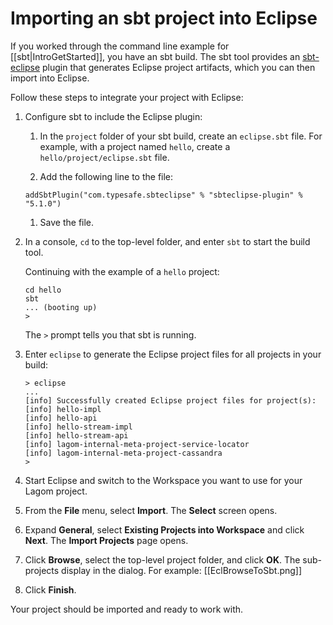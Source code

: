 # Importing an sbt project into Eclipse

If you worked through the command line example for [[sbt|IntroGetStarted]], you have an sbt build. The sbt tool provides an [sbt-eclipse](https://github.com/typesafehub/sbteclipse) plugin that generates Eclipse project artifacts, which you can then import into Eclipse.

Follow these steps to integrate your project with Eclipse:

1. Configure sbt to include the Eclipse plugin:
    
    1. In the `project` folder of your sbt build, create an `eclipse.sbt` file. For example, with a project named `hello`, create a `hello/project/eclipse.sbt` file. 
    
    1. Add the following line to the file:
    ```
    addSbtPlugin("com.typesafe.sbteclipse" % "sbteclipse-plugin" % "5.1.0")
    ```
    1. Save the file. 
    
1. In a console, `cd` to the top-level folder, and enter `sbt` to start the build tool.

    Continuing with the example of a `hello` project: 

    ```
    cd hello
    sbt
    ... (booting up)
    >
    ```
    The `>` prompt tells you that sbt is running.

1. Enter `eclipse` to generate the Eclipse project files for all projects in your build:

    ```
    > eclipse
    ...
    [info] Successfully created Eclipse project files for project(s):
    [info] hello-impl
    [info] hello-api
    [info] hello-stream-impl
    [info] hello-stream-api
    [info] lagom-internal-meta-project-service-locator
    [info] lagom-internal-meta-project-cassandra
    >
    ```

1. Start Eclipse and switch to the Workspace you want to use for your Lagom project.

1. From the **File** menu, select **Import**.
   The **Select** screen opens. 

1. Expand **General**, select **Existing Projects into Workspace** and click **Next**.
   The **Import Projects** page opens.
   
1. Click **Browse**, select the top-level project folder, and click **OK**.
    The sub-projects display in the dialog. For example:
    [[EclBrowseToSbt.png]]
1. Click **Finish**.

Your project should be imported and ready to work with.